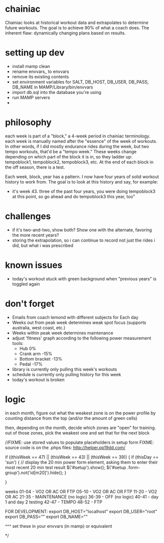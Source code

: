 chainiac
=====
Chainiac looks at historical workout data and extrapolates to determine future workouts. The goal is to achieve 90% of what a coach does. The inherent flaw: dynamically changing plans based on results.


setting up dev
=====
- install mamp clean
- rename envvars_ to envvars
- remove its existing contents
- set environment variables for SALT, DB_HOST, DB_USER, DB_PASS, DB_NAME in MAMP/Library/bin/envvars
- import db.sql into the database you're using
- run MAMP servers
-


philosophy
=====
each week is part of a "block," a 4-week period in chainiac terminology. each week is manually named after the "essence" of the week of workouts. In other words, if I did mostly endurance rides during the week, but two tempo workouts, that'd be a "tempo week." These weeks change depending on which part of the block it is in, so they ladder up: tempoblock1, tempoblock2, tempoblock3, etc. At the end of each block in the off season, there is a test.

Each week, block, year has a pattern. I now have four years of solid workout history to work from. The goal is to look at this history and say, for example:
- it's week 43. three of the past four years, you were doing tempoblock3 at this point, so go ahead and do tempoblock3 this year, too"

challenges
=====
- if it's two-and-two, show both? Show one with the alternate, favoring the more recent years?
- storing the extrapolation, so i can continue to record not just the rides i did, but what i was prescribed

known issues
=====
- today's workout stuck with green background when "previous years" is toggled again

don't forget
=====
- Emails from coach lemond with different subjects for Each day
- Weeks out from peak week determines weak spot focus (supports australia, west coast, etc.)
- Weeks within peak week determines maintenance
- adjust 'fitness' graph according to the following power measurement tools:
  - Hub 0%
  - Crank arm -15%
  - Bottom bracket -13%
  - Pedal -17%
- library is currently only pulling this week's workouts
- schedule is currently only pulling history for this week
- today's workout is broken

logic
=====

in each month, figure out what the weakest zone is on the power profile by counting distance from the top (and/or the amount of green cells)

then, depending on the month, decide which zones are "open" for training. out of those zones, pick the weakest one and set that for the next block

//FIXME: use stored values to populate placeholders in setup form
FIXME: source code is on the .phps files: http://helper.pp19dd.com/


if ((thisWeek == 47) || (thisWeek == 43) || (thisWeek == 39)) {
  if (thisDay == 'sun') {
    // display the 20 min power form element, asking them to enter their most recent 20 min test result
    $('#setup').show();
    $('#setup .form-group').not('id[m20]').hide();
  }

}


weeks
01-04 - VO2 OR AC OR FTP
O5-10 - VO2 OR AC OR FTP
11-20 - VO2 OR AC
21-35 - MAINTENANCE (no logic)
36-39 - OFF (no logic)
40-41 - day 1 and day 2 testing
42-47 - TEMPO
48-52 - FTP


FOR DEVELOPMENT:
export DB_HOST="localhost"
export DB_USER="root"
export DB_PASS=""
export DB_NAME=""

^^^ set these in your envvars (in mamp) or equivalent

*/